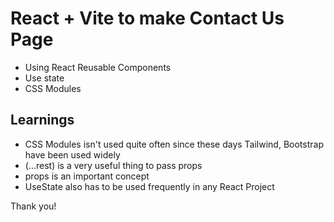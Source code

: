 # React + Vite to make Contact Us Page
- Using React Reusable Components
- Use state
- CSS Modules

## Learnings
- CSS Modules isn't used quite often since these days Tailwind, Bootstrap have been used widely
- (...rest) is a very useful thing to pass props
- props is an important concept
- UseState also has to be used frequently in any React Project

Thank you!